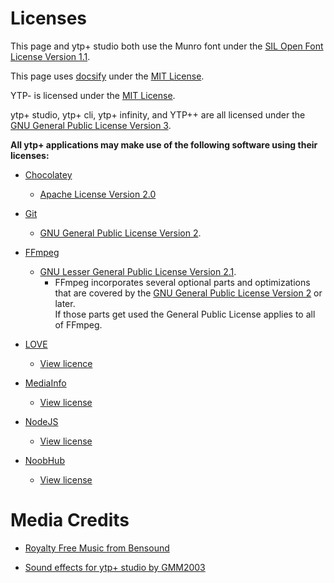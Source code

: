 # Licenses

This page and ytp+ studio both use the Munro font under the <a href="../fonts/MUNRO-LICENSE.txt">SIL Open Font License Version 1.1</a>.

This page uses [docsify](https://github.com/docsifyjs/docsify) under the [MIT License](https://raw.githubusercontent.com/docsifyjs/docsify/develop/LICENSE).

YTP- is licensed under the [MIT License](https://raw.githubusercontent.com/YTP-Plus/YTPMinus/master/LICENSE).

ytp+ studio, ytp+ cli, ytp+ infinity, and YTP++ are all licensed under the [GNU General Public License Version 3](https://raw.githubusercontent.com/YTP-Plus/YTPPlusStudio/master/LICENSE).

**All ytp+ applications may make use of the following software using their licenses:**

* [Chocolatey](https://chocolatey.org/)
    * [Apache License Version 2.0](https://raw.githubusercontent.com/chocolatey/choco/master/NOTICE)

* [Git](https://git-scm.com/)
    * [GNU General Public License Version 2](https://www.gnu.org/licenses/old-licenses/gpl-2.0.txt).

* [FFmpeg](https://ffmpeg.org/) 
    * [GNU Lesser General Public License Version 2.1](http://www.gnu.org/licenses/old-licenses/lgpl-2.1.txt).
        * FFmpeg incorporates several optional parts and optimizations that are covered by the [GNU General Public License Version 2](http://www.gnu.org/licenses/old-licenses/gpl-2.0.txt) or later.
        <br/>If those parts get used the General Public License applies to all of FFmpeg.

* [LOVE](https://love2d.org/)
    * [View licence](https://raw.githubusercontent.com/love2d/love/master/license.txt)

* [MediaInfo](https://mediaarea.net/en/MediaInfo)
    * [View license](https://mediaarea.net/en/MediaInfo/License)

* [NodeJS](https://nodejs.org/)
    * [View license](https://raw.githubusercontent.com/nodejs/node/master/LICENSE)

* [NoobHub](https://github.com/Overtorment/NoobHub)
    * [View license](http://www.wtfpl.net/txt/copying/)

#  Media Credits

* [Royalty Free Music from Bensound](https://www.bensound.com/)

* [Sound effects for ytp+ studio by GMM2003](https://github.com/GMM2003)
